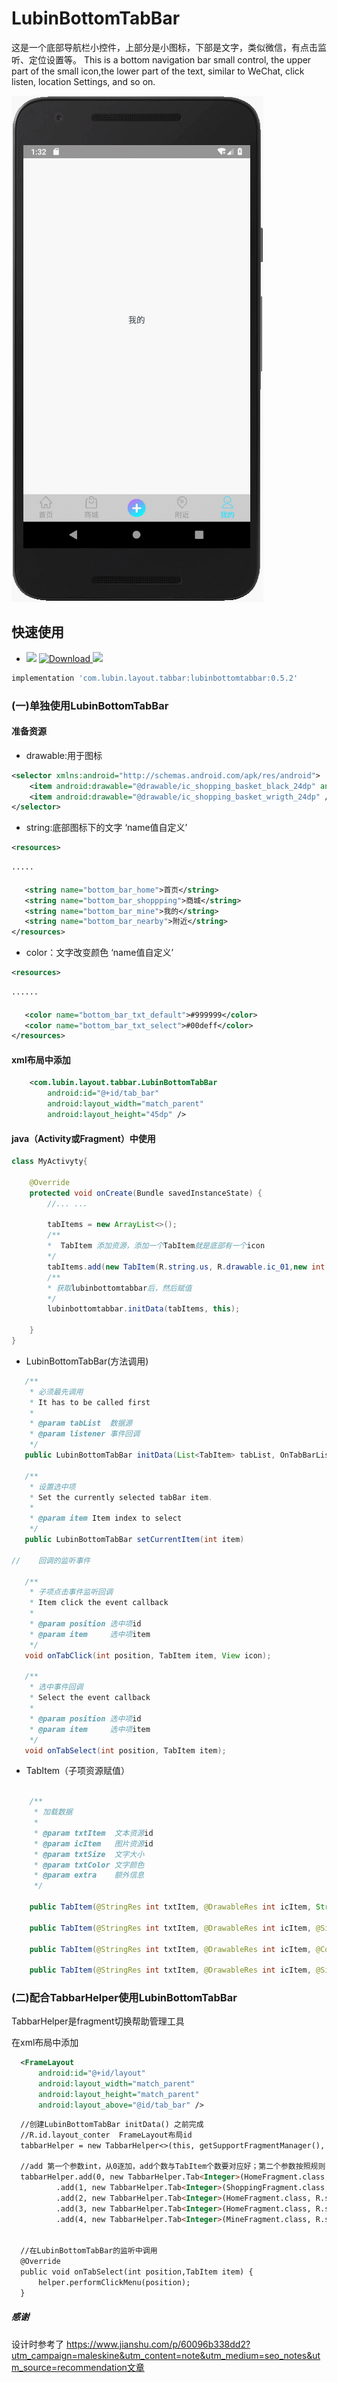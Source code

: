 # LubinBottomTabBar

   这是一个底部导航栏小控件，上部分是小图标，下部是文字，类似微信，有点击监听、定位设置等。
   This is a bottom navigation bar small control, the upper part of the small icon,the lower part of the text, similar to WeChat, click listen, location Settings, and so on.
   
   ![](img/GIF001.gif)
## 快速使用

* [![](https://img.shields.io/badge/version-v0.5.1-519dd9.svg)](https://bintray.com/lubin/LubinBottomTabBar/LubinBottomTabBar)
[ ![Download](https://api.bintray.com/packages/lubin/LubinBottomTabBar/LubinBottomTabBar/images/download.svg) ](https://bintray.com/lubin/LubinBottomTabBar/LubinBottomTabBar/_latestVersion)
![](https://img.shields.io/badge/author-Lubin-red.svg)

```groovy
implementation 'com.lubin.layout.tabbar:lubinbottomtabbar:0.5.2'
```
### (一)单独使用LubinBottomTabBar

#### 准备资源
 * drawable:用于图标
```xml
<selector xmlns:android="http://schemas.android.com/apk/res/android">
    <item android:drawable="@drawable/ic_shopping_basket_black_24dp" android:state_selected="true" />
    <item android:drawable="@drawable/ic_shopping_basket_wrigth_24dp" />
</selector>
``` 
 * string:底部图标下的文字 ‘name值自定义’
 ```xml
<resources>

·····
    
    <string name="bottom_bar_home">首页</string>
    <string name="bottom_bar_shoppping">商城</string>
    <string name="bottom_bar_mine">我的</string>
    <string name="bottom_bar_nearby">附近</string>
</resources>

```
 * color：文字改变颜色 ‘name值自定义’
 ```xml
 <resources>
 
 ······
 
    <color name="bottom_bar_txt_default">#999999</color>
    <color name="bottom_bar_txt_select">#00deff</color>
</resources>

```
#### xml布局中添加

```xml
    <com.lubin.layout.tabbar.LubinBottomTabBar
        android:id="@+id/tab_bar"
        android:layout_width="match_parent"
        android:layout_height="45dp" />
```
#### java（Activity或Fragment）中使用

```java
class MyActivyty{
    
    @Override
    protected void onCreate(Bundle savedInstanceState) {
        //... ...            
    
        tabItems = new ArrayList<>();
        /**
        *  TabItem 添加资源，添加一个TabItem就是底部有一个icon
        */
        tabItems.add(new TabItem(R.string.us, R.drawable.ic_01,new int[]{R.color.colorAccent,R.color.colorPrimary}, ""));
        /**
        * 获取lubinbottomtabbar后，然后赋值 
        */
        lubinbottomtabbar.initData(tabItems, this); 
        
    }
}

```

 * LubinBottomTabBar(方法调用)
 
 ```java
    /**
     * 必须最先调用
     * It has to be called first
     *
     * @param tabList  数据源
     * @param listener 事件回调
     */
    public LubinBottomTabBar initData(List<TabItem> tabList, OnTabBarListener listener)
    
    /**
     * 设置选中项
     * Set the currently selected tabBar item.
     *
     * @param item Item index to select
     */
    public LubinBottomTabBar setCurrentItem(int item)
    
//    回调的监听事件

    /**
     * 子项点击事件监听回调
     * Item click the event callback
     *
     * @param position 选中项id
     * @param item     选中项item
     */
    void onTabClick(int position, TabItem item, View icon);

    /**
     * 选中事件回调
     * Select the event callback
     *
     * @param position 选中项id
     * @param item     选中项item
     */
    void onTabSelect(int position, TabItem item);

```
 * TabItem（子项资源赋值）
 
```java

    /**
     * 加载数据
     *
     * @param txtItem  文本资源id
     * @param icItem   图片资源id
     * @param txtSize  文字大小
     * @param txtColor 文字颜色
     * @param extra    额外信息
     */
        
    public TabItem(@StringRes int txtItem, @DrawableRes int icItem, String extra)
    
    public TabItem(@StringRes int txtItem, @DrawableRes int icItem, @Size float txtSize, String extra) 

    public TabItem(@StringRes int txtItem, @DrawableRes int icItem, @ColorRes int[] txtColor, String extra)
    
    public TabItem(@StringRes int txtItem, @DrawableRes int icItem, @Size float txtSize, @ColorRes int[] txtColor, String extra)


```

### (二)配合TabbarHelper使用LubinBottomTabBar
  TabbarHelper是fragment切换帮助管理工具
  
  在xml布局中添加
  ```xml
    <FrameLayout
        android:id="@+id/layout"
        android:layout_width="match_parent"
        android:layout_height="match_parent"
        android:layout_above="@id/tab_bar" />
```
  ````markdown
    //创建LubinBottomTabBar initData() 之前完成
    //R.id.layout_conter  FrameLayout布局id
    tabbarHelper = new TabbarHelper<>(this, getSupportFragmentManager(), R.id.layout_conter, this);
    
    //add 第一个参数int，从0逐加，add个数与TabItem个数要对应好；第二个参数按照规则(Fragment.clss,string类型
    tabbarHelper.add(0, new TabbarHelper.Tab<Integer>(HomeFragment.class, R.string.bottom_bar_home))
            .add(1, new TabbarHelper.Tab<Integer>(ShoppingFragment.class, R.string.bottom_bar_shoppping))
            .add(2, new TabbarHelper.Tab<Integer>(HomeFragment.class, R.string.bottom_bar_home))
            .add(3, new TabbarHelper.Tab<Integer>(HomeFragment.class, R.string.bottom_bar_home))
            .add(4, new TabbarHelper.Tab<Integer>(MineFragment.class, R.string.bottom_bar_mine));
            
            
    //在LubinBottomTabBar的监听中调用
    @Override
    public void onTabSelect(int position,TabItem item) {
        helper.performClickMenu(position);
    }

````
##### 感谢

 设计时参考了
     https://www.jianshu.com/p/60096b338dd2?utm_campaign=maleskine&utm_content=note&utm_medium=seo_notes&utm_source=recommendation文章
